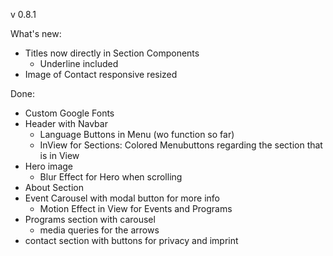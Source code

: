 v 0.8.1

What's new:

- Titles now directly in Section Components
  - Underline included
- Image of Contact responsive resized

Done:

- Custom Google Fonts
- Header with Navbar
  - Language Buttons in Menu (wo function so far)
  - InView for Sections: Colored Menubuttons regarding the section that is in View
- Hero image
  - Blur Effect for Hero when scrolling
- About Section
- Event Carousel with modal button for more info
  - Motion Effect in View for Events and Programs
- Programs section with carousel
  - media queries for the arrows
- contact section with buttons for privacy and imprint
